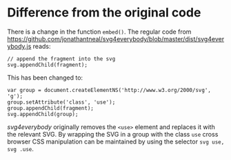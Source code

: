 # Difference from the original code

There is a change in the function `embed()`. The regular code from https://github.com/jonathantneal/svg4everybody/blob/master/dist/svg4everybody.js reads: 
    
    // append the fragment into the svg
    svg.appendChild(fragment);
    
This has been changed to:

    var group = document.createElementNS('http://www.w3.org/2000/svg', 'g');
    group.setAttribute('class', 'use');
    group.appendChild(fragment);
    svg.appendChild(group);
    
*svg4everybody* originally removes the `<use>` element and replaces it with the relevant SVG. By wrapping the SVG in a group with the class `use` cross browser CSS manipulation can be maintained by using the selector `svg use, svg .use`.
    